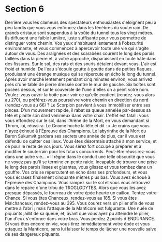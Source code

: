 # Section 6

Derrière vous les clameurs des spectateurs enthousiastes s'éloignent peu à peu tandis que
vous vous enfoncez dans les ténèbres du souterrain.
De grands cristaux sont suspendus à la voûte du tunnel tous les vingt mètres. Ils diffusent
une faible lumière, juste suffisante pour vous permettre de distinguer votre chemin. Vos
yeux s'habituent lentement à l'obscurité environnante, et vous commencez à apercevoir
toute une vie qui s'agite autour de vous. Des araignées et des scarabées courent le long
des parois taillées dans la pierre et, à votre approche, disparaissent en toute hâte dans des
fissures. Sur le sol, des rats et des souris détalent devant vous. L'air est froid et humide.
De l'eau s'écoule goutte à goutte dans de petites flaques, produisant une étrange musique
qui se répercute en écho le long du tunnel. Après avoir marché lentement pendant cinq
minutes environ, vous arrivez près d'une table de pierre dressée contre le mur de gauche.
Six boîtes sont posées dessus, et sur le couvercle de l'une d'elles on a peint votre nom.
Voulez-vous ouvrir la boîte pour voir ce qu'elle contient (rendez-vous alors au 270), ou
préférez-vous poursuivre votre chemin en direction du nord (rendez-vous au 66) ?
Le Scorpion parvient à vous immobiliser entre ses pinces. D'un mouvement rapide, il
rabat sa queue annelée par-dessus sa tête et plante son dard venimeux dans votre chair.
L'effet est fatal : vous vous effondrez sur le sol, dans l'Arène de la Mort, en vous
demandant si Throm, lui, réussira.
Le Gnome hoche la tête et dit : « Je crains que vous n'ayez échoué à l'Épreuve des
Champions. Le labyrinthe de la Mort du Baron Sukumvit gardera ses secrets une année
de plus, car il vous est défendu de quitter ces lieux. Vous êtes désormais attaché à mon
service, et ce pour le reste de vos jours. Vous serez fort occupé à préparer et à modifier le
souterrain pour les futurs concurrents. Peut-être réussirez-vous dans une autre vie… »
Il règne dans le conduit une telle obscurité que vous ne voyez pas qu'il se termine en
pente raide. Incapable de trouver une prise le long des parois lisses et gluantes, vous
glissez et vous tombez dans un gouffre. Vos cris se répercutent en écho dans ses
profondeurs, et vous vous écrasez finalement cinquante mètres plus bas. Vous avez
échoué à l'Épreuve des Champions.
Vous rampez sur le sol et vous vous retrouvez dans le repaire d'une tribu de
TROGLODYTES. Alors que vous les avez presque dépassés, le fourreau de votre épée
heurte un caillou. Tentez votre Chance. Si vous êtes Chanceux, rendez-vous au 185. Si
vous êtes Malchanceux, rendez-vous au 395.
Vous courez vers un pilier afin de vous mettre à l'abri ; mais l'attaque de la Manticore est
fulgurante. Une nuée de piquants jaillit de sa queue, et, avant que vous ayez pu atteindre
le pilier, l'un d'eux s'enfonce dans votre bras. Vous perdez 2 points d'ENDURANCE. Si vous
êtes encore en vie, vous tirez immédiatement votre épée et vous attaquez la Manticore,
sans lui laisser le temps de lâcher une nouvelle salve de ses dangereux piquants.